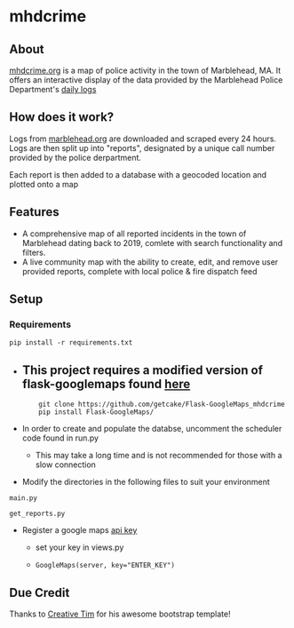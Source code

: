 # mhdcrime
## About 

[mhdcrime.org](https://mhdcrime.org) is a map of police activity in the town of Marblehead, MA. It offers an interactive display of the data provided by the Marblehead Police Department's [daily logs](https://www.marblehead.org/police-department/pages/daily-log-2021)

## How does it work?

Logs from [marblehead.org](marblehead.org) are downloaded and scraped every 24 hours. Logs are then split up into "reports", designated by a unique call number provided by the police derpartment.

Each report is then added to a database with a geocoded location and plotted onto a map

## Features 

- A comprehensive map of all reported incidents in the town of Marblehead dating back to 2019, comlete with search functionality and filters. 
- A live community map with the ability to create, edit, and remove user provided reports, complete with local police & fire dispatch feed

## Setup 

### Requirements 

~~~
pip install -r requirements.txt
~~~


- This project requires a modified version of flask-googlemaps found [here](https://github.com/getcake/Flask-GoogleMaps_mhdcrime)
    - 
    ~~~
        git clone https://github.com/getcake/Flask-GoogleMaps_mhdcrime
        pip install Flask-GoogleMaps/
    ~~~

- In order to create and populate the databse, uncomment the scheduler code found in run.py 
    - This may take a long time and is not recommended for those with a slow connection 

- Modify the directories in the following files to suit your environment

~~~
main.py

get_reports.py
~~~


- Register a google maps [api key](https://developers.google.com/maps/documentation/javascript/get-api-key)

  - set your key in views.py 
  -  ~~~
     GoogleMaps(server, key="ENTER_KEY")
      ~~~


## Due Credit  

Thanks to [Creative Tim](https://www.creative-tim.com/product/soft-ui-dashboard) for his awesome bootstrap template! 
